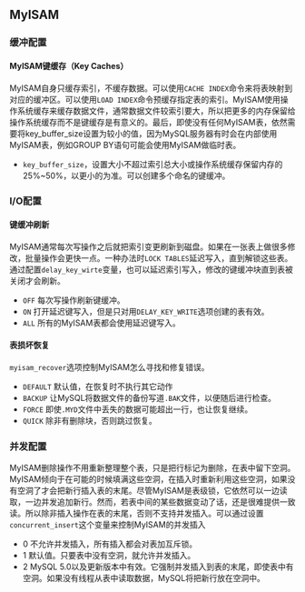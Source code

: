 ## MyISAM

### 缓冲配置

#### MyISAM键缓存（Key Caches）

MyISAM自身只缓存索引，不缓存数据。可以使用`CACHE INDEX`命令来将表映射到对应的缓冲区。可以使用`LOAD INDEX`命令预缓存指定表的索引。MyISAM使用操作系统缓存来缓存数据文件，通常数据文件较索引要大，所以把更多的内存保留给操作系统缓存而不是键缓存是有意义的。最后，即使没有任何MyISAM表，依然需要将key_buffer_size设置为较小的值，因为MySQL服务器有时会在内部使用MyISAM表，例如GROUP BY语句可能会使用MyISAM做临时表。

- `key_buffer_size`，设置大小不超过索引总大小或操作系统缓存保留内存的25%~50%，以更小的为准。可以创建多个命名的键缓冲。

### I/O配置

#### 键缓冲刷新

MyISAM通常每次写操作之后就把索引变更刷新到磁盘。如果在一张表上做很多修改，批量操作会更快一点。一种办法时`LOCK TABLES`延迟写入，直到解锁这些表。通过配置`delay_key_wirte`变量，也可以延迟索引写入，修改的键缓冲块直到表被关闭才会刷新。

- `OFF` 每次写操作刷新键缓冲。
- `ON` 打开延迟键写入，但是只对用`DELAY_KEY_WRITE`选项创建的表有效。
- `ALL` 所有的MyISAM表都会使用延迟键写入。

#### 表损坏恢复

`myisam_recover`选项控制MyISAM怎么寻找和修复错误。

- `DEFAULT` 默认值，在恢复时不执行其它动作
- `BACKUP` 让MySQL将数据文件的备份写道`.BAK`文件，以便随后进行检查。
- `FORCE` 即使`.MYD`文件中丢失的数据可能超出一行，也让恢复继续。
- `QUICK` 除非有删除块，否则跳过恢复。

### 并发配置

MyISAM删除操作不用重新整理整个表，只是把行标记为删除，在表中留下空洞。MyISAM倾向于在可能的时候填满这些空洞，在插入时重新利用这些空洞，如果没有空洞了才会把新行插入表的末尾。尽管MyISAM是表级锁，它依然可以一边读取，一边并发追加新行。然而，若表中间的某些数据变动了话，还是很难提供一致读。所以除非插入操作在表的末尾，否则不支持并发插入。可以通过设置`concurrent_insert`这个变量来控制MyISAM的并发插入

- 0 不允许并发插入，所有插入都会对表加互斥锁。
- 1 默认值。只要表中没有空洞，就允许并发插入。
- 2 MySQL 5.0以及更新版本中有效。它强制并发插入到表的末尾，即使表中有空洞。如果没有线程从表中读取数据，MySQL将把新行放在空洞中。